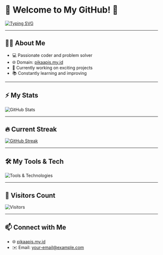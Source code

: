 # 🌟 Welcome to My GitHub! 🌟

[![Typing SVG](https://readme-typing-svg.herokuapp.com?font=Fira+Code&size=25&duration=3000&color=FF5733&center=true&vCenter=true&width=500&lines=🚀+Developer+%7C+Creator+%7C+Innovator;💡+Turning+Ideas+into+Reality;🌐+Explorer+of+Technologies;🔥+Building+Cool+Projects)](https://git.io/typing-svg)

---

## 👨‍💻 About Me
- 💻 Passionate coder and problem solver
- 🌐 Domain: [pikaapis.my.id](https://pikaapis.my.id)
- 🚀 Currently working on exciting projects  
- 📚 Constantly learning and improving

---

## ⚡ My Stats
![GitHub Stats](https://github-readme-stats.vercel.app/api?username=pikaapis1&show_icons=true&theme=radical)

---

## 🔥 Current Streak  
[![GitHub Streak](https://streak-stats.demolab.com?user=pikaapis1&theme=radical)](https://git.io/streak-stats)

---

## 🛠️ My Tools & Tech  
![Tools & Technologies](https://skillicons.dev/icons?i=python,flask,javascript,html,css,react,nodejs,vercel,github)

---

## 🌟 Visitors Count  
![Visitors](https://visitor-badge.laobi.icu/badge?page_id=pikaapis1)

---

## 📫 Connect with Me  
- 🌐 [pikaapis.my.id](https://pikaapis.my.id)
- ✉️ Email: [your-email@example.com](mailto:your-email@example.com)
